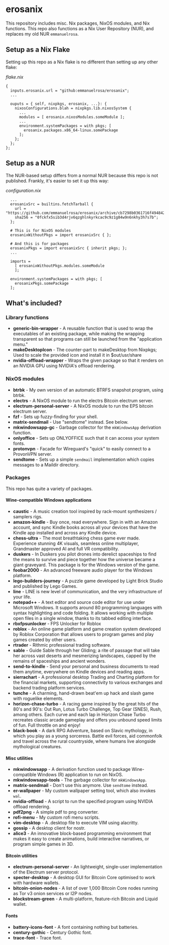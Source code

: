 # erosanix
This repository includes misc. Nix packages, NixOS modules, and Nix functions. This repo also functions as a Nix User Repository (NUR), and replaces my old NUR `emmanuelrosa`.

## Setup as a Nix Flake

Setting up this repo as a Nix flake is no different than setting up any other flake:

*flake.nix*
```
{
  inputs.erosanix.url = "github:emmanuelrosa/erosanix";
  ...

  ouputs = { self, nixpkgs, erosanix, ...}: {
    nixosConfigurations.blah = nixpkgs.lib.nixosSystem {
      ...
      modules = [ erosanix.nixosModules.someModule ];
      ... 
      environment.systemPackages = with pkgs; [
        erosanix.packages.x86_64-linux.somePackage
      ];
    };
  };
};
```

## Setup as a NUR

The NUR-based setup differs from a normal NUR because this repo is not published. Frankly, it's easier to set it up this way:

*configuration.nix*
```
  ...
  erosanixSrc = builtins.fetchTarball {
    url = "https://github.com/emmanuelrosa/erosanix/archive/cb7298b0361716f4948424d9909312e9529b8b39.tar.gz";
    sha256 = "0fckfx5sib3d4rjv6qzghlnkyrkcac9c9z1g84w9n6nkhy3h7s7b";
  };
  
  # This is for NixOS modules
  erosanixWithoutPkgs = import erosanixSrc { };
  
  # And this is for packages
  erosanixPkgs = import erosanixSrc { inherit pkgs; };
  ...
  
  imports =
    [ erosanixWithoutPkgs.modules.someModule 
    ];
  
  environment.systemPackages = with pkgs; [
    erosanixPkgs.somePackage
  ];
```

## What's included?

### Library functions

- **generic-bin-wrapper** - A reusable function that is used to wrap the executables of an existing package, while making the wrapping transparent so that programs can still be launched from the "application menu."
- **makeDesktopIcon** - The counter-part to makeDesktop from Nixpkgs; Used to scale the provided icon and install it in $out/usr/share
- **nvidia-offload-wrapper** - Wraps the given package so that it renders on an NVIDIA GPU using NVIDIA's offload rendering.

### NixOS modules

- **btrbk** - My own version of an automatic BTRFS snapshot program, using btrbk.
- **electrs** - A NixOS module to run the electrs Bitcoin electrum server.
- **electrum-personal-server** - A NixOS module to run the EPS bitcoin electrum server.
- **fzf** - Sets up fuzzy-finding for your shell.
- **matrix-sendmail** - Use "sendtome" instead. See below.
- **mkwindowsapp-gc** - Garbage collector for the `mkWindowsApp` derivation function.
- **onlyoffice** - Sets up ONLYOFFICE such that it can access your system fonts. 
- **protonvpn** - Facade for Wireguard's "quick" to easily connect to a ProvonVPN server.
- **sendtome** - Sets up a simple `sendmail` implementation which copies messages to a Maildir directory.

### Packages

This repo has quite a variety of packages.

#### Wine-compatible Windows applications 

- **caustic** - A music creation tool inspired by rack-mount synthesizers / samplers rigs.
- **amazon-kindle** - Buy once, read everywhere. Sign in with an Amazon account, and sync Kindle books across all your devices that have the Kindle app installed and across any Kindle device.
- **chess-ultra** - The most breathtaking chess game ever made. Experience stunning 4K visuals, seamless online multiplayer, Grandmaster approved AI and full VR compatibility.
- **duskers** - In Duskers you pilot drones into derelict spaceships to find the means to survive and piece together how the universe became a giant graveyard. This package is for the Windows version of the game.
- **foobar2000** - An advanced freeware audio player for the Windows platform.
- **lego-builders-journey** - A puzzle game developed by Light Brick Studio and published by Lego Games.
- **line** - LINE is new level of communication, and the very infrastructure of your life.
- **notepad++** - A text editor and source code editor for use under Microsoft Windows. It supports around 80 programming languages with syntax highlighting and code folding. It allows working with multiple open files in a single window, thanks to its tabbed editing interface.
- **rbxfpsunlocker** - FPS Unlocker for Roblox
- **roblox** - An online game platform and game creation system developed by Roblox Corporation that allows users to program games and play games created by other users.
- **rtrader** - Rithmic professional trading software.
- **sable** - Guide Sable through her Gliding; a rite of passage that will take her across vast deserts and mesmerizing landscapes, capped by the remains of spaceships and ancient wonders.
- **send-to-kindle** - Send your personal and business documents to read them anytime, everywhere on Kindle devices and reading apps.
- **sierrachart** - A professional desktop Trading and Charting platform for the financial markets, supporting connectivity to various exchanges and backend trading platform services.
- **tunche** - A charming, hand-drawn beat'em up hack and slash game with roguelike elements.
- **horizon-chase-turbo** - A racing game inspired by the great hits of the 80's and 90's: Out Run, Lotus Turbo Challenge, Top Gear (SNES), Rush, among others. Each curve and each lap in Horizon Chase Turbo recreates classic arcade gameplay and offers you unbound speed limits of fun. Full throttle on and enjoy!
- **black-book** - A dark RPG Adventure, based on Slavic mythology, in which you play as a young sorceress. Battle evil forces, aid commonfolk and travel across the rural countryside, where humans live alongside mythological creatures.

#### Misc utilities
  
- **mkwindowsapp** - A derivation function used to package Wine-compatible Windows (R) application to run on NixOS.
- **mkwindowsapp-tools** - The garbage collector for `mkWindowsApp`.
- **matrix-sendmail** - Don't use this anymore. Use `sendtome` instead.
- **er-wallpaper** - My custom wallpaper setting tool, which also invokes `wal`.
- **nvidia-offload** - A script to run the specified program using NVIDIA offload rendering.
- **pdf2png** - A simple pdf to png converter.
- **rofi-menu** - My custom rofi menu scripts.
- **vim-desktop** - A .desktop file to execute VIM using alacritty.
- **gossip** - A desktop client for nostr.
- **alice3** - An innovative block-based programming environment that makes it easy to create animations, build interactive narratives, or program simple games in 3D.

#### Bitcoin utilities
  
- **electrum-personal-server** - An lightweight, single-user implementation of the Electrum server protocol.
- **specter-desktop** - A desktop GUI for Bitcoin Core optimised to work with hardware wallets.
- **bitcoin-onion-nodes** - A list of over 1,000 Bitcoin Core nodes running as Tor v3 onion services or I2P nodes.
- **blockstream-green** - A multi-platform, feature-rich Bitcoin and Liquid wallet.

#### Fonts

- **battery-icons-font** - A font containing nothing but batteries.
- **century-gothic** - Century Gothic font.
- **trace-font** - Trace font.
